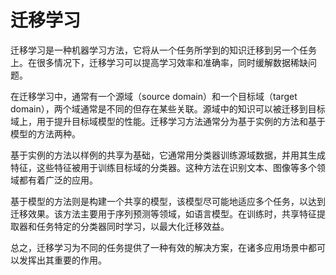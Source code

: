 # 迁移学习

迁移学习是一种机器学习方法，它将从一个任务所学到的知识迁移到另一个任务上。在很多情况下，迁移学习可以提高学习效率和准确率，同时缓解数据稀缺问题。

在迁移学习中，通常有一个源域（source domain）和一个目标域（target domain），两个域通常是不同的但存在某些关联。源域中的知识可以被迁移到目标域上，用于提升目标域模型的性能。迁移学习方法通常分为基于实例的方法和基于模型的方法两种。

基于实例的方法以样例的共享为基础，它通常用分类器训练源域数据，并用其生成特征，这些特征被用于训练目标域的分类器。这种方法在识别文本、图像等多个领域都有着广泛的应用。

基于模型的方法则是构建一个共享的模型，该模型尽可能地适应多个任务，以达到迁移效果。该方法主要用于序列预测等领域，如语言模型。在训练时，共享特征提取器和任务特定的分类器同时学习，以最大化迁移效益。

总之，迁移学习为不同的任务提供了一种有效的解决方案，在诸多应用场景中都可以发挥出其重要的作用。